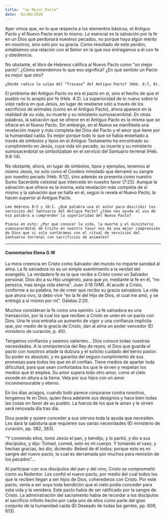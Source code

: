 ```yaml
---
title:  “un Mejor Pacto” 
date:  02/06/2020
---
```


Ayer vimos que, en lo que respecta a los elementos básicos, el Antiguo Pacto y el Nuevo Pacto eran lo mismo. Lo esencial es la salvación por la fe en un Dios que perdonará nuestros pecados, no porque haya algún mérito en nosotros, sino solo por su gracia. Como resultado de este perdón, entablamos una relación con el Señor en la que nos entregamos a él con fe y obediencia.

No obstante, el libro de Hebreos califica al Nuevo Pacto como “un mejor pacto”. ¿Cómo entendemos lo que eso significa? ¿En qué sentido un Pacto es mejor que otro?

`¿Dónde radica la culpa del “fracaso” del Antiguo Pacto? (Heb. 8:7, 8).`

El problema del Antiguo Pacto no era el pacto en sí, sino el hecho de que el pueblo no lo aceptó por fe (Heb. 4:2). La superioridad de lo nuevo sobre lo viejo radica en que Jesús, en lugar de revelarse solo a través de los sacrificios de animales (como en el Antiguo Pacto), ahora aparece en la realidad de su vida, su muerte y su ministerio sumosacerdotal. En otras palabras, la salvación que se ofrece en el Antiguo Pacto es la misma que se ofrece en el Nuevo Pacto. Sin embargo, en el Nuevo se manifiesta una revelación mayor y más completa del Dios del Pacto y el amor que tiene por la humanidad caída. Es mejor porque todo lo que se había enseñado a través de símbolos y tipos en el Antiguo Testamento ha encontrado su cumplimiento en Jesús, cuya vida sin pecado, su muerte y su ministerio sumosacerdotal se simbolizaban en el servicio del Santuario terrenal (Heb. 9:8-14).

No obstante, ahora, en lugar de símbolos, tipos y ejemplos, tenemos al mismo Jesús, no solo como el Cordero inmolado que derramó su sangre por nuestro pecado (Heb. 9:12), sino además se presenta como nuestro Sumo Sacerdote celestial que intercede en nuestro favor (7:25). Aunque la salvación que ofrece es la misma, esta revelación más completa de sí mismo y la salvación que se halla en él, según lo revela el Nuevo Pacto, la hacen superior al Antiguo Pacto.

`Lee Hebreos 8:5 y 10:1. ¿Qué palabra usa el autor para describir los servicios del Santuario del Antiguo Pacto? ¿Cómo nos ayuda el uso de esa palabra a comprender la superioridad del Nuevo Pacto?`

`Piensa en esto: ¿Por qué conocer la vida, la muerte y el ministerio sumosacerdotal de Cristo en nuestro favor nos da una mejor comprensión de Dios que si solo contáramos con el ritual de servicios del Santuario terrenal con sacrificios de animales?`

---

#### Comentarios Elena G.W

La mera creencia en Cristo como Salvador del mundo no imparte sanidad al alma. La fe salvadora no es un simple asentimiento a la verdad del evangelio. La verdadera fe es la que recibe a Cristo como un Salvador personal. Dios dio a su Hijo unigénito, para que yo, mediante la fe en él, “no perezca, mas tenga vida eterna”. Juan 3:16 (VM). Al acudir a Cristo, conforme a su palabra, he de creer que recibo su gracia salvadora. La vida que ahora vivo, la debo vivir “en la fe del Hijo de Dios, el cual me amó, y se entregó a sí mismo por mí”. Gálatas 2:20.

Muchos consideran la fe como una opinión. La fe salvadora es una transacción, por la cual los que reciben a Cristo se unen en un pacto con Dios. Una fe viva entraña un aumento de vigor y una confianza implícita que, por medio de la gracia de Cristo, dan al alma un poder vencedor (El ministerio de curación, p. 40).

Tengamos confianza y seamos valientes… Dios conoce todas nuestras necesidades. A la omnipotencia del Rey de reyes, el Dios que guarda el pacto con nosotros añade la dulzura y el solícito cuidado del tierno pastor. Su poder es absoluto, y es garantía del seguro cumplimiento de sus promesas para todos los que en él confían. Tiene medios de apartar toda dificultad, para que sean confortados los que le sirven y respetan los medios que él emplea. Su amor supera todo otro amor, como el cielo excede en altura a la tierra. Vela por sus hijos con un amor inconmensurable y eterno.

En los días aciagos, cuando todo parece conjurarse contra nosotros, tengamos fe en Dios, quien lleva adelante sus designios y hace bien todas las cosas en favor de su pueblo. La fuerza de los que le aman y le sirven será renovada día tras día.

Dios puede y quiere conceder a sus siervos toda la ayuda que necesiten. Les dará la sabiduría que requieren sus varias necesidades (El ministerio de curación, pp. 382, 383).

“Y comiendo ellos, tomó Jesús el pan, y bendijo, y lo partió, y dio a sus discípulos, y dijo: Tomad, comed, esto es mi cuerpo. Y tomando el vaso, y hechas gracias, les dio, diciendo: Bebed de él todos; porque esto es mi sangre del nuevo pacto, la cual es derramada por muchos para remisión de los pecados”…

Al participar con sus discípulos del pan y del vino, Cristo se comprometió como su Redentor. Les confió el nuevo pacto, por medio del cual todos los que le reciben llegan a ser hijos de Dios, coherederos con Cristo. Por este pacto, venía a ser suya toda bendición que el cielo podía conceder para esta vida y la venidera. Este pacto había de ser ratificado por la sangre de Cristo. La administración del sacramento había de recordar a los discípulos el sacrificio infinito hecho por cada uno de ellos como parte del gran conjunto de la humanidad caída (El Deseado de todas las gentes, pp. 609, 613).